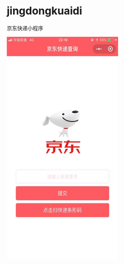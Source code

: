 # jingdongkuaidi
京东快递小程序

<img width="300" height="600" src="https://github.com/zhanhongzhao/jingdongkuaidi/blob/master/kuaidi/1.jpg">
